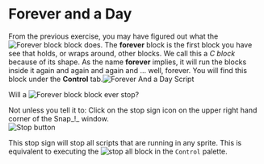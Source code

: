# Forever and a Day

From the previous exercise, you may have figured out what the ![Forever block](https://beautyjoy.github.io/bjc-r/img/blocks/forever.png) block does. The **forever** block is the first block you have see that holds, or wraps around, other blocks. We call this a _C block_ because of its shape. As the name **forever** implies, it will run the blocks inside it again and again and again and ... well, forever. You will find this block under the **Control** tab.![Forever And a Day Script](https://beautyjoy.github.io/bjc-r/img/intro/the-person-kept-talking-and-talking.png)

Will a ![Forever block](https://beautyjoy.github.io/bjc-r/img/blocks/forever.png) block ever stop?  
  
Not unless you tell it to: Click on the stop sign icon on the upper right hand corner of the Snap_!_ window.  
![Stop button](https://beautyjoy.github.io/bjc-r/img/topic1/stopbutton.png)

This stop sign will stop all scripts that are running in any sprite. This is equivalent to executing the ![stop all block](https://beautyjoy.github.io/bjc-r/img/blocks/stop-all.png) in the `Control` palette.

